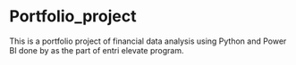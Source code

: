 # Portfolio_project
This is a portfolio project of financial data analysis using Python and Power BI done by as the part of entri elevate program.
